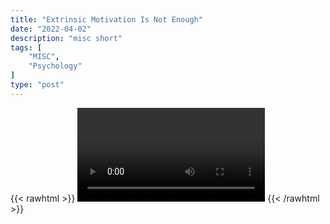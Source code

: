 ```yaml
---
title: "Extrinsic Motivation Is Not Enough"
date: "2022-04-02"
description: "misc short"
tags: [
    "MISC",
    "Psychology"
]
type: "post"
---
```

{{< rawhtml >}}
    <video width="auto" height="auto" controls>
        <source src="https://clips.dev00ps.com/MISC/Andrew%20Huberman%20on%20why%20extrinsic%20motivation%20is%20not%20enough.%20shorts.mp4" type="video/mp4"> 
    </video>
{{< /rawhtml >}}